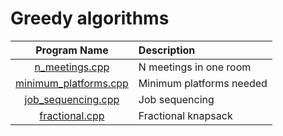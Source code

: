# Greedy algorithms

|                  Program Name                  | Description              |
| :--------------------------------------------: | :----------------------- |
|        [n_meetings.cpp](n_meetings.cpp)        | N meetings in one room   |
| [minimum_platforms.cpp](minimum_platforms.cpp) | Minimum platforms needed |
|    [job_sequencing.cpp](job_sequencing.cpp)    | Job sequencing           |
|        [fractional.cpp](fractional.cpp)        | Fractional knapsack      |
